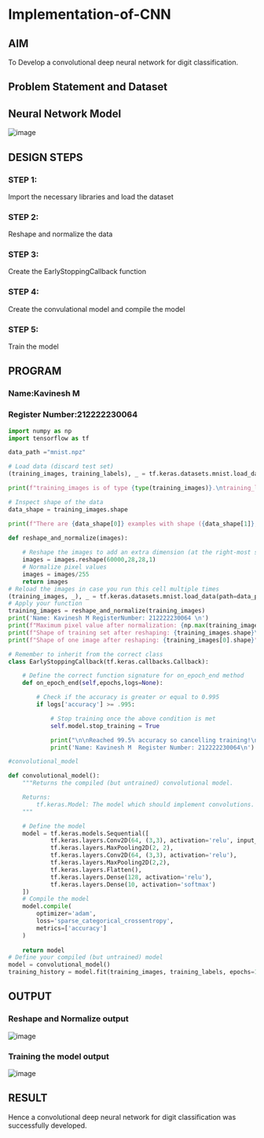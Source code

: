 # Implementation-of-CNN

## AIM

To Develop a convolutional deep neural network for digit classification.

## Problem Statement and Dataset

## Neural Network Model

![image](https://github.com/user-attachments/assets/beb8f852-ffa2-4b72-baf0-c25bae596d3c)


## DESIGN STEPS

### STEP 1:
Import the necessary libraries and load the dataset

### STEP 2:
Reshape and normalize the data

### STEP 3:
Create the EarlyStoppingCallback function

### STEP 4:
Create the convulational model and compile the model

### STEP 5:
Train the model

## PROGRAM

### Name:Kavinesh M
### Register Number:212222230064
```py
import numpy as np
import tensorflow as tf

data_path ="mnist.npz"

# Load data (discard test set)
(training_images, training_labels), _ = tf.keras.datasets.mnist.load_data(path=data_path)

print(f"training_images is of type {type(training_images)}.\ntraining_labels is of type {type(training_labels)}\n")

# Inspect shape of the data
data_shape = training_images.shape

print(f"There are {data_shape[0]} examples with shape ({data_shape[1]}, {data_shape[2]})")

def reshape_and_normalize(images):
  
    # Reshape the images to add an extra dimension (at the right-most side of the array)
    images = images.reshape(60000,28,28,1)
    # Normalize pixel values
    images = images/255
    return images
# Reload the images in case you run this cell multiple times
(training_images, _), _ = tf.keras.datasets.mnist.load_data(path=data_path)
# Apply your function
training_images = reshape_and_normalize(training_images)
print('Name: Kavinesh M RegisterNumber: 212222230064 \n')
print(f"Maximum pixel value after normalization: {np.max(training_images)}\n")
print(f"Shape of training set after reshaping: {training_images.shape}\n")
print(f"Shape of one image after reshaping: {training_images[0].shape}")

# Remember to inherit from the correct class
class EarlyStoppingCallback(tf.keras.callbacks.Callback):

    # Define the correct function signature for on_epoch_end method
    def on_epoch_end(self,epochs,logs=None):

        # Check if the accuracy is greater or equal to 0.995
        if logs['accuracy'] >= .995:

            # Stop training once the above condition is met
            self.model.stop_training = True

            print("\n\nReached 99.5% accuracy so cancelling training!\n")
            print('Name: Kavinesh M  Register Number: 212222230064\n')

#convolutional_model

def convolutional_model():
    """Returns the compiled (but untrained) convolutional model.

    Returns:
        tf.keras.Model: The model which should implement convolutions.
    """

    # Define the model
    model = tf.keras.models.Sequential([ 
            tf.keras.layers.Conv2D(64, (3,3), activation='relu', input_shape=(28, 28, 1)),
            tf.keras.layers.MaxPooling2D(2, 2),
            tf.keras.layers.Conv2D(64, (3,3), activation='relu'),
            tf.keras.layers.MaxPooling2D(2,2),
            tf.keras.layers.Flatten(),
            tf.keras.layers.Dense(128, activation='relu'),
            tf.keras.layers.Dense(10, activation='softmax')
    ]) 
    # Compile the model
    model.compile(
		optimizer='adam',
		loss='sparse_categorical_crossentropy',
		metrics=['accuracy']
	)
          
    return model
# Define your compiled (but untrained) model
model = convolutional_model()
training_history = model.fit(training_images, training_labels, epochs=10, callbacks=[EarlyStoppingCallback()])
```

## OUTPUT

### Reshape and Normalize output

![image](https://github.com/user-attachments/assets/ad1583b0-a273-491c-9be9-3f03c6766df2)


### Training the model output

![image](https://github.com/user-attachments/assets/c6e598e6-3308-41ac-bd9b-620a733fe247)




## RESULT
Hence a convolutional deep neural network for digit classification was successfully developed.
